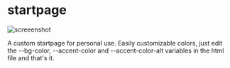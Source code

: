 # startpage

![screeenshot](https://github.com/KazaKazan/startpage/tree/master/img/startpage.png)

A custom startpage for personal use.
Easily customizable colors, just edit the --bg-color, --accent-color and --accent-color-alt variables in the html file and that's it.